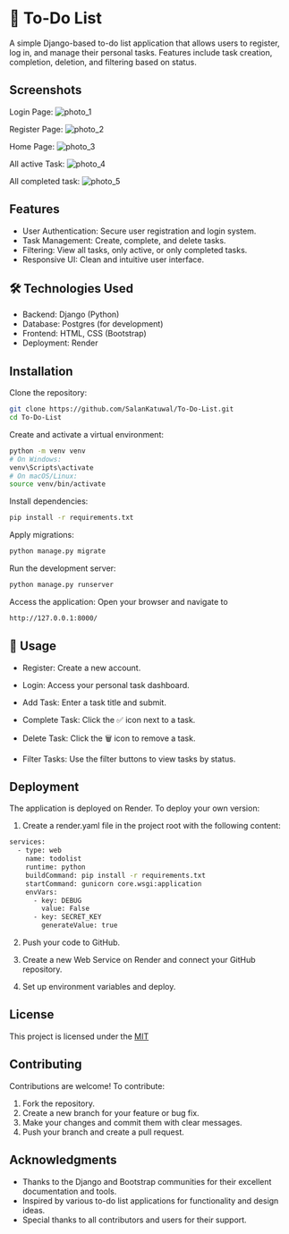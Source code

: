 
# 📝 To-Do List

A simple Django-based to-do list application that allows users to register, log in, and manage their personal tasks. Features include task creation, completion, deletion, and filtering based on status.

## Screenshots

Login Page:
![photo_1](/photos/login.png)

Register Page:
![photo_2](/photos/register.png)

Home Page:
![photo_3](/photos/home.png)

All active Task:
![photo_4](/photos/activ.png)

All completed task:
![photo_5](/photos/completed.png)


## Features

- User Authentication: Secure user registration and login system.
- Task Management: Create, complete, and delete tasks.
- Filtering: View all tasks, only active, or only completed tasks.
- Responsive UI: Clean and intuitive user interface.

## 🛠️ Technologies Used

- Backend: Django (Python)
- Database: Postgres (for development)
- Frontend: HTML, CSS (Bootstrap)
- Deployment: Render



## Installation

Clone the repository:

```bash
git clone https://github.com/SalanKatuwal/To-Do-List.git
cd To-Do-List
```
Create and activate a virtual environment:
```bash
python -m venv venv
# On Windows:
venv\Scripts\activate
# On macOS/Linux:
source venv/bin/activate
```
Install dependencies:

```bash
pip install -r requirements.txt
```
Apply migrations:
```bash
python manage.py migrate
```
Run the development server:
```bash
python manage.py runserver
```
Access the application: Open your browser and navigate to 
```bash
http://127.0.0.1:8000/
```
## 🧪 Usage

- Register: Create a new account.

- Login: Access your personal task dashboard.

- Add Task: Enter a task title and submit.

- Complete Task: Click the ✅ icon next to a task.

- Delete Task: Click the 🗑 icon to remove a task.

- Filter Tasks: Use the filter buttons to view tasks by status.

## Deployment

The application is deployed on Render. To deploy your own version:

1. Create a render.yaml file in the project root with the following content:
```bash
services:
  - type: web
    name: todolist
    runtime: python
    buildCommand: pip install -r requirements.txt
    startCommand: gunicorn core.wsgi:application
    envVars:
      - key: DEBUG
        value: False
      - key: SECRET_KEY
        generateValue: true

```
2. Push your code to GitHub.

3. Create a new Web Service on Render and connect your GitHub repository.

4. Set up environment variables and deploy.


## License

This project is licensed under the [MIT](https://choosealicense.com/licenses/mit/)

## Contributing

Contributions are welcome! To contribute:

1. Fork the repository.
2. Create a new branch for your feature or bug fix.
3. Make your changes and commit them with clear messages.
4. Push your branch and create a pull request.

## Acknowledgments

- Thanks to the Django and Bootstrap communities for their excellent documentation and tools.
- Inspired by various to-do list applications for functionality and design ideas.
- Special thanks to all contributors and users for their support.